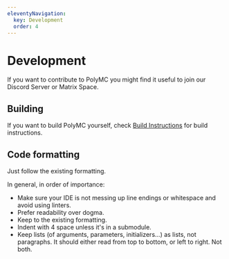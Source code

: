 ```yaml
---
eleventyNavigation:
  key: Development
  order: 4
--- 
```

# Development

If you want to contribute to PolyMC you might find it useful to join our Discord Server or Matrix Space.

## Building

If you want to build PolyMC yourself, check [Build Instructions](./builds) for build instructions.


## Code formatting

Just follow the existing formatting.

In general, in order of importance:

- Make sure your IDE is not messing up line endings or whitespace and avoid using linters.
- Prefer readability over dogma.
- Keep to the existing formatting.
- Indent with 4 space unless it's in a submodule.
- Keep lists (of arguments, parameters, initializers...) as lists, not paragraphs. It should either read from top to bottom, or left to right. Not both.

